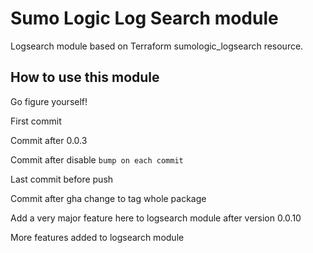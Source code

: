 # Sumo Logic Log Search module

Logsearch module based on Terraform sumologic_logsearch resource.

## How to use this module

Go figure yourself!

First commit

Commit after 0.0.3

Commit after disable `bump on each commit`

Last commit before push

Commit after gha change to tag whole package

Add a very major feature here to logsearch module after version 0.0.10

More features added to logsearch module

